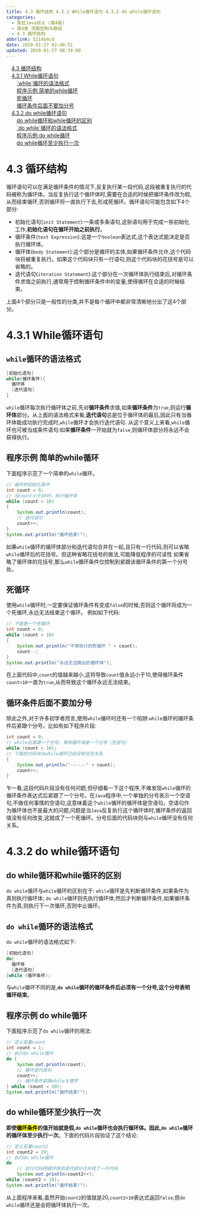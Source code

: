 ```yaml
---
title: 4.3 循环结构 4.3.1 While循环语句 4.3.2 do while循环语句
categories:
  - 疯狂Java讲义 (第4版)
  - 第4章 流酲控制与数组
  - 4.3 循环结构
abbrlink: 5214b4cd
date: 2020-01-27 02:48:51
updated: 2020-01-27 08:34:00
---
```

<div id='my_toc'><a href="/JavaReadingNotes/null/#4-3-循环结构" class="header_1">4.3 循环结构</a><br><a href="/JavaReadingNotes/null/#4-3-1-While循环语句" class="header_1">4.3.1 While循环语句</a><br><a href="/JavaReadingNotes/null/#-while-循环的语法格式" class="header_2">`while`循环的语法格式</a><br><a href="/JavaReadingNotes/null/#程序示例-简单的while循环" class="header_2">程序示例 简单的while循环</a><br><a href="/JavaReadingNotes/null/#死循环" class="header_2">死循环</a><br><a href="/JavaReadingNotes/null/#循环条件后面不要加分号" class="header_2">循环条件后面不要加分号</a><br><a href="/JavaReadingNotes/null/#4-3-2-do-while循环语句" class="header_1">4.3.2 do while循环语句</a><br><a href="/JavaReadingNotes/null/#do-while循环和while循环的区别" class="header_2">do while循环和while循环的区别</a><br><a href="/JavaReadingNotes/null/#-do-while-循环的语法格式" class="header_2">`do while`循环的语法格式</a><br><a href="/JavaReadingNotes/null/#程序示例-do-while循环" class="header_2">程序示例 do while循环</a><br><a href="/JavaReadingNotes/null/#do-while循环至少执行一次" class="header_2">do while循环至少执行一次</a><br></div>
<style>.header_1{margin-left: 1em;}.header_2{margin-left: 2em;}.header_3{margin-left: 3em;}.header_4{margin-left: 4em;}.header_5{margin-left: 5em;}.header_6{margin-left: 6em;}</style>
<!--more-->
<script>if (navigator.platform.search('arm')==-1){document.getElementById('my_toc').style.display = 'none';}var e,p = document.getElementsByTagName('p');while (p.length>0) {e = p[0];e.parentElement.removeChild(e);}</script>

<!--end-->
# 4.3 循环结构
循环语句可以在满足循环条件的情况下,反复执行某一段代码,这段被重复执行的代码被称为循环体。当反复执行这个循环体时,需要在合适的时候把循环条件改为假,从而结束循环,否则循环将一直执行下去,形成死循环。循环语句可能包含如下4个部分:
- 初始化语句(`init Statement`):一条或多条语句,这些语句用于完成一些初始化工作,**初始化语句在循环开始之前执行**。
- 循环条件(`test Expression`):这是一个`boolean`表达式,这个表达式能决定是否执行循环体。
- 循环体(`body Statement`):这个部分是循环的主体,如果循环条件允许,这个代码块将被重复执行。如果这个代码块只有一行语句,则这个代码块的花括号是可以省略的。
- 迭代语句(`iteration Statement`):这个部分在一次循环体执行结束后,对循环条件求值之前执行,通常用于控制循环条件中的变量,使得循环在合适的时候结束。

上面4个部分只是一般性的分类,并不是每个循环中都非常清晰地分出了这4个部分。
# 4.3.1 While循环语句
## `while`循环的语法格式
```java
[初始化语句]
while(循环条件){
  循环体
  [迭代语句]
}
```
`while`循环每次执行循环体之前,先对**循环条件**求值,如果**循环条件**为`true`,则运行**循环体**部分。从上面的语法格式来看,**迭代语句**总是位于循环体的最后,因此只有当循环体能成功执行完成时,`while`循环才会执行迭代语句.
从这个意义上来看,`while`循环也可被当成条件语句:如果**循环条件**一开始就为`false`,则循环体部分将永远不会获得执行。
## 程序示例 简单的while循环
下面程序示范了一个简单的`while`循环。
```java
// 循环的初始化条件
int count = 0;
// 当count小于10时，执行循环体
while (count < 10)
{
    System.out.println(count);
    // 迭代语句
    count++;
}
System.out.println("循环结束!");
```
如果`while`循环的循环体部分和迭代语句合并在一起,且只有一行代码,则可以省略`while`循环后的花括号。但这种省略花括号的做法,可能降低程序的可读性
如果省略了循环体的花括号,那么`while`循环条件仅控制到紧跟该循环条件的第一个分号处。
## 死循环
使用`while`循环时,一定要保证循环条件有变成`false`的时候,否则这个循环将成为一个死循环,永远无法结束这个循环。
例如如下代码:
```java
// 下面是一个死循环
int count = 0;
while (count < 10)
{
    System.out.println("不停执行的死循环 " + count);
    count--;
}
System.out.println("永远无法跳出的循环体");
```
在上面代码中,`count`的值越来越小,这将导致`count`值永远小于10,使得循环条件`count<10`一直为`true`,从而导致这个循环永远无法结束。
## 循环条件后面不要加分号
除此之外,对于许多初学者而言,使用`while`循环时还有一个陷阱:`while`循环的循环条件后紧跟个分号。比如有如下程序片段:
```java
int count = 0;
// while后紧跟一个分号，表明循环体是一个分号（空语句）
while (count < 10);
// 下面的代码块与while循环已经没有任何关系
{
    System.out.println("------" + count);
    count++;
}
```
乍一看,这段代码片段没有任何问题,但仔细看一下这个程序,不难发现`while`循环的循环条件表达式后紧跟了一个分号。在`Java`程序中,一个单独的分号表示一个空语句,不做任何事情的空语句,这意味着这个`while`循环的循环体是空语句。空语句作为循环体也不是最大的问题,问题是当`Java`反复执行这个循环体时,循环条件的返回值没有任何改变,这就成了一个死循环。分号后面的代码块则与`while`循环没有任何关系。
# 4.3.2 do while循环语句
## do while循环和while循环的区别
`do while`循环与`while`循环的区别在于:
`while`循环是先判断循环条件,如果条件为真则执行循环体;
`do while`循环则先执行循环体,然后才判断循环条件,如果循环条件为真,则执行下一次循环,否则中止循环。

## `do while`循环的语法格式
`do while`循环的语法格式如下:
```java
[初始化语句]
do{
  循环体
  [迭代语句]
}while (循环条件);
```
与`while`循环不同的是,**`do while`循环的循环条件后必须有一个分号,这个分号表明循环结束**。
## 程序示例 do while循环
下面程序示范了`do while`循环的用法:
```java
// 定义变量count
int count = 1;
// 执行do while循环
do {
    System.out.println(count);
    // 循环迭代语句
    count++;
    // 循环条件紧跟while关键字
} while (count < 10);
System.out.println("循环结束!");
```
## do while循环至少执行一次
**即使<mark>循环条件</mark>的值开始就是假,`do while`循环也会执行循环体。因此,`do while`循环的循环体至少执行一次**。下面的代码片段验证了这个结论:
```java
// 定义变量count2
int count2 = 20;
// 执行do while循环
do
    // 这行代码把循环体和迭代部分合并成了一行代码
    System.out.println(count2++);
while (count2 < 10);
System.out.println("循环结束!");
```
从上面程序来看,虽然开始`count2`的值就是20,`count2<10`表达式返回`false`,但`do while`循环还是会把循环体执行一次。
